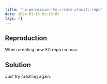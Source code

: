 ```yaml
---
title: "no-permission-to-create-plasitc-repo"
date: 2024-01-15 01:10:05
tags: []
---
```

## Reproduction

When creating new 3D repo on mac.

## Solution

Just try creating again.

